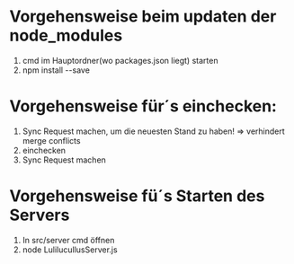 # Vorgehensweise beim updaten der node_modules
1. cmd im Hauptordner(wo packages.json liegt) starten
2. npm install --save

# Vorgehensweise für´s einchecken:
1. Sync Request machen, um die neuesten Stand zu haben! => verhindert merge conflicts
2. einchecken
3. Sync Request machen

# Vorgehensweise fü´s Starten des Servers
1. In src/server cmd öffnen
2. node LulilucullusServer.js
